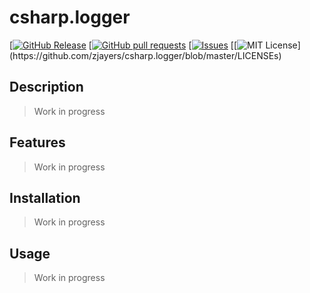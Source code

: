 # csharp.logger
[[![GitHub Release](https://img.shields.io/github/release/zjayers/csharp.logger.svg?style=flat)]()
[[![GitHub pull requests](https://img.shields.io/github/issues-pr/zjayers/csharp.logger.svg?style=flat)]()
[[![Issues](https://img.shields.io/github/issues-raw/zjayers/csharp.logger.svg?maxAge=25000)](https://github.com/zjayers/csharp.logger/issues)
[[![MIT License](https://img.shields.io/apm/l/atomic-ui.svg?)](https://github.com/zjayers/csharp.logger/blob/master/LICENSEs)

## Description

> Work in progress

## Features

> Work in progress

## Installation

> Work in progress

## Usage

> Work in progress